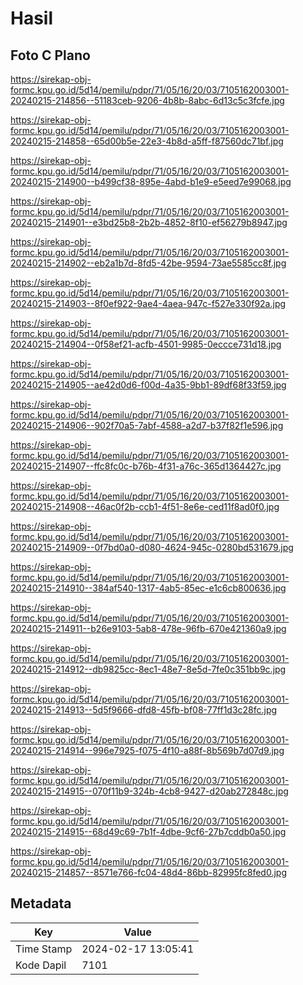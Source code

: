 # Hasil

## Foto C Plano

https://sirekap-obj-formc.kpu.go.id/5d14/pemilu/pdpr/71/05/16/20/03/7105162003001-20240215-214856--51183ceb-9206-4b8b-8abc-6d13c5c3fcfe.jpg

https://sirekap-obj-formc.kpu.go.id/5d14/pemilu/pdpr/71/05/16/20/03/7105162003001-20240215-214858--65d00b5e-22e3-4b8d-a5ff-f87560dc71bf.jpg

https://sirekap-obj-formc.kpu.go.id/5d14/pemilu/pdpr/71/05/16/20/03/7105162003001-20240215-214900--b499cf38-895e-4abd-b1e9-e5eed7e99068.jpg

https://sirekap-obj-formc.kpu.go.id/5d14/pemilu/pdpr/71/05/16/20/03/7105162003001-20240215-214901--e3bd25b8-2b2b-4852-8f10-ef56279b8947.jpg

https://sirekap-obj-formc.kpu.go.id/5d14/pemilu/pdpr/71/05/16/20/03/7105162003001-20240215-214902--eb2a1b7d-8fd5-42be-9594-73ae5585cc8f.jpg

https://sirekap-obj-formc.kpu.go.id/5d14/pemilu/pdpr/71/05/16/20/03/7105162003001-20240215-214903--8f0ef922-9ae4-4aea-947c-f527e330f92a.jpg

https://sirekap-obj-formc.kpu.go.id/5d14/pemilu/pdpr/71/05/16/20/03/7105162003001-20240215-214904--0f58ef21-acfb-4501-9985-0eccce731d18.jpg

https://sirekap-obj-formc.kpu.go.id/5d14/pemilu/pdpr/71/05/16/20/03/7105162003001-20240215-214905--ae42d0d6-f00d-4a35-9bb1-89df68f33f59.jpg

https://sirekap-obj-formc.kpu.go.id/5d14/pemilu/pdpr/71/05/16/20/03/7105162003001-20240215-214906--902f70a5-7abf-4588-a2d7-b37f82f1e596.jpg

https://sirekap-obj-formc.kpu.go.id/5d14/pemilu/pdpr/71/05/16/20/03/7105162003001-20240215-214907--ffc8fc0c-b76b-4f31-a76c-365d1364427c.jpg

https://sirekap-obj-formc.kpu.go.id/5d14/pemilu/pdpr/71/05/16/20/03/7105162003001-20240215-214908--46ac0f2b-ccb1-4f51-8e6e-ced11f8ad0f0.jpg

https://sirekap-obj-formc.kpu.go.id/5d14/pemilu/pdpr/71/05/16/20/03/7105162003001-20240215-214909--0f7bd0a0-d080-4624-945c-0280bd531679.jpg

https://sirekap-obj-formc.kpu.go.id/5d14/pemilu/pdpr/71/05/16/20/03/7105162003001-20240215-214910--384af540-1317-4ab5-85ec-e1c6cb800636.jpg

https://sirekap-obj-formc.kpu.go.id/5d14/pemilu/pdpr/71/05/16/20/03/7105162003001-20240215-214911--b26e9103-5ab8-478e-96fb-670e421360a9.jpg

https://sirekap-obj-formc.kpu.go.id/5d14/pemilu/pdpr/71/05/16/20/03/7105162003001-20240215-214912--db9825cc-8ec1-48e7-8e5d-7fe0c351bb9c.jpg

https://sirekap-obj-formc.kpu.go.id/5d14/pemilu/pdpr/71/05/16/20/03/7105162003001-20240215-214913--5d5f9666-dfd8-45fb-bf08-77ff1d3c28fc.jpg

https://sirekap-obj-formc.kpu.go.id/5d14/pemilu/pdpr/71/05/16/20/03/7105162003001-20240215-214914--996e7925-f075-4f10-a88f-8b569b7d07d9.jpg

https://sirekap-obj-formc.kpu.go.id/5d14/pemilu/pdpr/71/05/16/20/03/7105162003001-20240215-214915--070f11b9-324b-4cb8-9427-d20ab272848c.jpg

https://sirekap-obj-formc.kpu.go.id/5d14/pemilu/pdpr/71/05/16/20/03/7105162003001-20240215-214915--68d49c69-7b1f-4dbe-9cf6-27b7cddb0a50.jpg

https://sirekap-obj-formc.kpu.go.id/5d14/pemilu/pdpr/71/05/16/20/03/7105162003001-20240215-214857--8571e766-fc04-48d4-86bb-82995fc8fed0.jpg


## Metadata

| Key        | Value               |
| ---------- | ------------------- |
| Time Stamp | 2024-02-17 13:05:41 |
| Kode Dapil | 7101                |



